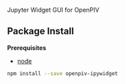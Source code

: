 Jupyter Widget GUI for OpenPIV

Package Install
---------------

**Prerequisites**
- [node](http://nodejs.org/)

```bash
npm install --save openpiv-ipywidget
```
